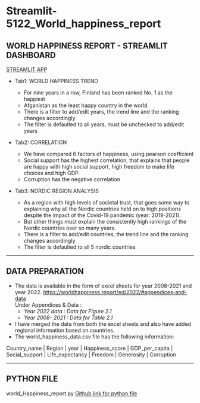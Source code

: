 # Streamlit-5122_World_happiness_report
## WORLD HAPPINESS REPORT - STREAMLIT DASHBOARD
[STREAMLIT APP](https://ramyasenapathy-streamlit-5122-wor-world-happiness-report-mv4ees.streamlit.app/)


* Tab1: WORLD HAPPINESS TREND
  * For nine years in a row, Finland has been ranked No. 1 as the happiest 
  * Afganistan as the least happy country in the world.
  * There is a filter to add/edit years, the trend line and the ranking changes accordingly
  * The filter is defaulted to all years, must be unchecked to add/edit years

* Tab2: CORRELATION 
  * We have compared 6 factors of happiness, using pearson coefficient
  * Social support has the highest correlation, that explains that people are happy with high social support, high freedom to make life choices and high GDP.
  * Corruption has the negative correlation

* Tab3: NORDIC REGION ANALYSIS
  * As a region with high levels of societal trust, that goes some way to explaining why all the Nordic countries held on to high positions despite the impact of the Covid-19 pandemic (year: 2019-2021). 
  * But other things must explain the consistently high rankings of the Nordic countries over so many years. 
  * There is a filter to add/edit countries, the trend line and the ranking changes accordingly
  * The filter is defaulted to all 5 nordic countries

----
## DATA PREPARATION
* The data is available in the form of excel sheets for year 2008-2021 and year 2022.  https://worldhappiness.report/ed/2022/#appendices-and-data<br />
Under Appendices & Data :
  * _Year 2022 data  : Data for Figure 2.1_
  * _Year 2008- 2021  : Data for Table 2.1_
* I have merged the data from both the excel sheets and also have added regional information based on countries.
* The world_happiness_data.csv file has the following information: **<br />**

Country_name | Region | year | Happiness_score | GDP_per_capita | Social_support | Life_expectancy | Freedom | Generosity | Corruption

----
## PYTHON FILE
world_Happiness_report.py
[Github link for python file](https://github.com/RamyaSenapathy/Streamlit-5122_World_happiness_report/blob/main/world_Happiness_report.py)



